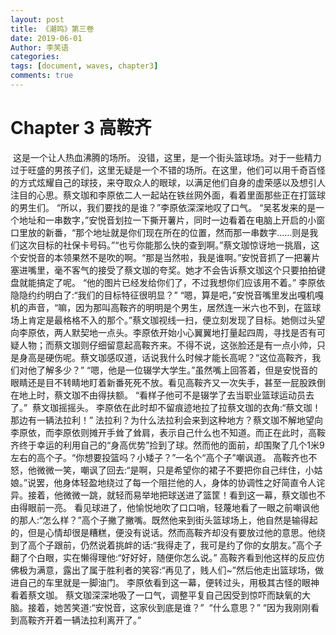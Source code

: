 ```yaml
---
layout: post
title: 《潮鸣》第三卷
date: 2019-06-01
Author: 李笑语
categories: 
tags: [document, waves, chapter3]
comments: true
---
```


# Chapter 3 高鞍齐

​    这是一个让人热血沸腾的场所。
​    没错，这里，是一个街头篮球场。对于一些精力过于旺盛的男孩子们，这里无疑是一个不错的场所。在这里，他们可以用千奇百怪的方式炫耀自己的球技，来夺取众人的眼球，以满足他们自身的虚荣感以及想引人注目的心思。
​    蔡文珈和李原依二人一起站在铁丝网外面，看着里面那些正在打篮球的男生们。
​    “所以，我们要找的是谁？”李原依深深地叹了口气。
​    “吴茗发来的是一个地址和一串数字，”安悦音划拉一下撕开薯片，同时一边看着在电脑上开启的小窗口里放的新番，“那个地址就是你们现在所在的位置，然而那一串数字......则是我们这次目标的社保卡号码。”
​    “也亏你能那么快的查到啊。”蔡文珈惊讶地一挑眉，这个安悦音的本领果然不是吹的啊。
​    “那是当然啦，我是谁啊。”安悦音抓了一把薯片塞进嘴里，毫不客气的接受了蔡文珈的夸奖。
​    她才不会告诉蔡文珈这个只要拍拍键盘就能搞定了呢。
​    “他的图片已经发给你们了，不过我想你们应该用不着。”
​    李原依隐隐约约明白了:“我们的目标特征很明显？”
​    “嗯，算是吧，”安悦音嘴里发出嘎机嘎机的声音，“嘛，因为那叫高鞍齐的明明是个男生，居然连一米六也不到，在篮球场上肯定是最格格不入的那个。”
​    蔡文珈视线一扫，便立刻发现了目标。她侧过头望向李原依，两人默契地一点头。
​    李原依开始小心翼翼地打量起四周，寻找是否有可疑人物；而蔡文珈则仔细留意起高鞍齐来。
​    不得不说，这张脸还是有一点小帅，只是身高是硬伤呢。蔡文珈感叹道，话说我什么时候才能长高呢？
​    “这位高鞍齐，我们对他了解多少？”
​    “嗯，他是一位辍学大学生。”虽然嘴上回答着，但是安悦音的眼睛还是目不转睛地盯着新番死死不放。
​    看见高鞍齐又一次失手，甚至一屁股跌倒在地上时，蔡文珈不由得扶额。
​    “看样子他可不是辍学了去当职业篮球运动员去了。”
​    蔡文珈摇摇头。
​    李原依在此时却不留痕迹地拉了拉蔡文珈的衣角:“蔡文珈！那边有一辆法拉利！”
​    法拉利？为什么法拉利会来到这种地方？蔡文珈不解地望向李原依，而李原依则摊开手耸了耸肩，表示自己什么也不知道。
​    而正在此时，高鞍齐终于幸运的利用自己的“身高优势”捡到了球。然而他的面前，却围聚了几个1米9左右的高个子。
​    “你想要投篮吗？小矮子？”一名个“高个子”嘲讽道。
​    高鞍齐也不怒，他微微一笑，嘲讽了回去:“是啊，只是希望你的裙子不要把你自己绊住，小姑娘。”
​    说罢，他身体轻盈地绕过了每一个阻拦他的人，身体的协调性之好简直令人诧异。接着，他微微一跳，就轻而易举地把球送进了篮筐！
​    看到这一幕，蔡文珈也不由得眼前一亮。
​    看见球进了，他愉悦地吹了口口哨，轻蔑地看了一眼之前嘲讽他的那人:“怎么样？”
​    高个子撇了撇嘴。既然他来到街头篮球场上，他自然是输得起的，但是心情却很是糟糕，便没有说话。
​    然而高鞍齐却没有要放过他的意思。他绕到了高个子跟前，仍然说着挑衅的话:“我得走了，我可是约了你的女朋友。”
​    高个子翻了个白眼，实在懒得理他:“好好好，随便你怎么说。”
​    高鞍齐看到他这样的反应仿佛极为满意，露出了属于胜利者的笑容:“再见了，贱人们~”
​    然后他走出篮球场，做进自己的车里就是一脚油门。
​    李原依看到这一幕，便转过头，用极其古怪的眼神看着蔡文珈。
​    蔡文珈深深地吸了一口气，调整平复自己因受到惊吓而缺氧的大脑。接着，她苦笑道:
​    “安悦音，这家伙到底是谁？”
​    “什么意思？”
​    “因为我刚刚看到高鞍齐开着一辆法拉利离开了。”